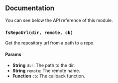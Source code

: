## Documentation

You can see below the API reference of this module.

### `fsRepoUrl(dir, remote, cb)`
Get the repository url from a path to a repo.

#### Params
- **String** `dir`: The path to the dir.
- **String** `remote`: The remote name.
- **Function** `cb`: The callback function.

